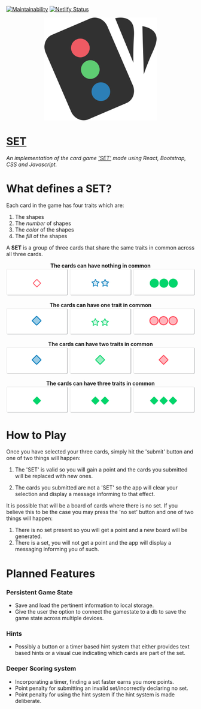 [![Maintainability](https://api.codeclimate.com/v1/badges/42388835c250029e4251/maintainability)](https://codeclimate.com/github/Karan-Taneja/SetGame/maintainability)
[![Netlify Status](https://api.netlify.com/api/v1/badges/719db664-2369-4c76-b84a-a20820faeb39/deploy-status)](https://app.netlify.com/sites/setgame/deploys)

<div style="display: flex; justify-content: center; padding: 0; margin: 0;">
<img src="./src/assets/setlogo.svg" width=300px/>
</div>

# **[SET](https://setgame.netlify.com)**

*An implementation of the card game <a href="https://en.wikipedia.org/wiki/Set_(card_game)">'SET'</a> made using React, Bootstrap, CSS and Javascript.*

# **What defines a SET?**
Each card in the game has four traits which are:
  1. The shapes
  2. The *number* of shapes
  3. The *color* of the shapes
  4. The *fill* of the shapes

A **SET** is a group of three cards that share the same traits in common across all three cards.

  **<div style="margin: 0; padding: 0; text-align: center;">The cards can have nothing in common</div>**
  <img src="./src/assets/instructions/setOfZero.png" />

  **<div style="margin: 0; padding: 0; text-align: center;">The cards can have one trait in common</div>**
  <img src="./src/assets/instructions/setOfOne.png" />

  **<div style="margin: 0; padding: 0; text-align: center;">The cards can have two traits in common</div>**
  <img src="./src/assets/instructions/setOfTwo.png" />

  **<div style="margin: 0; padding: 0; text-align: center;">The cards can have three traits in common</div>**
  <img src="./src/assets/instructions/setOfThree.png" />

# **How to Play**

Once you have selected your three cards, simply hit the 'submit' button and one of two things will happen:

  1. The 'SET' is valid so you will gain a point and the cards you submitted will be replaced with new ones.

  2. The cards you submitted are not a 'SET' so the app will clear your selection and display a message informing to that effect.

It is possible that will be a board of cards where there is no set. If you believe this to be the case you may press the 'no set' button and one of two things will happen:

  1. There is no set present so you will get a point and a new board will be generated.
  2. There is a set, you will not get a point and the app will display a messaging informing you of such.

# **Planned Features**
### **Persistent Game State**
  * Save and load the pertinent information to local storage.
  * Give the user the option to connect the gamestate to a db to save the game state across multiple devices.
### **Hints**
  * Possibly a button or a timer based hint system that either provides text based hints or a visual cue indicating which cards are part of the set.
### **Deeper Scoring system**
  * Incorporating a timer, finding a set faster earns you more points.
  * Point penalty for submitting an invalid set/incorrectly declaring no set.
  * Point penalty for using the hint system if the hint system is made deliberate.
